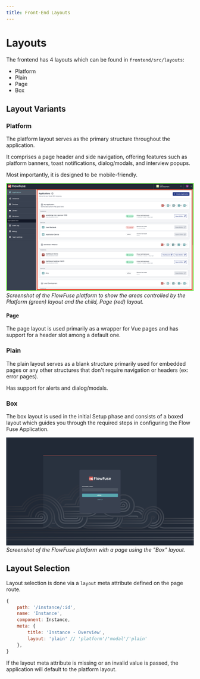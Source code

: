 ```yaml
---
title: Front-End Layouts
---
```


# Layouts

The frontend has 4 layouts which can be found in `frontend/src/layouts`:
- Platform
- Plain
- Page
- Box

## Layout Variants

### Platform
The platform layout serves as the primary structure throughout the application.

It comprises a page header and side navigation, offering features such as platform banners, toast notifications, dialog/modals, and interview popups.

Most importantly, it is designed to be mobile-friendly.

![Layouts](../../images/development/layout-platform.png)
_Screenshot of the FlowFuse platform to show the areas controlled by the Platform (green) layout and the child, Page (red) layout._

#### Page
The page layout is used primarily as a wrapper for Vue pages and has support for a header slot among a default one.

### Plain
The plain layout serves as a blank structure primarily used for embedded pages or any other structures that don't require navigation or headers (ex: error pages).

Has support for alerts and dialog/modals.

### Box
The box layout is used in the initial Setup phase and consists of a boxed layout which guides you through the required steps in configuring the Flow Fuse Application.

![Layouts](../../images/development/layout-box.png)
_Screenshot of the FlowFuse platform with a page using the "Box" layout._

## Layout Selection

Layout selection is done via a `layout` meta attribute defined on the page route.

```javascript
{
    path: '/instance/:id',
    name: 'Instance',
    component: Instance,
    meta: {
        title: 'Instance - Overview',
        layout: 'plain' // 'platform'/'modal'/'plain'
    },
}
```

If the layout meta attribute is missing or an invalid value is passed, the application will default to the platform layout.
